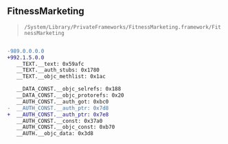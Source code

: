 ## FitnessMarketing

> `/System/Library/PrivateFrameworks/FitnessMarketing.framework/FitnessMarketing`

```diff

-989.0.0.0.0
+992.1.5.0.0
   __TEXT.__text: 0x59afc
   __TEXT.__auth_stubs: 0x1780
   __TEXT.__objc_methlist: 0x1ac

   __DATA_CONST.__objc_selrefs: 0x188
   __DATA_CONST.__objc_protorefs: 0x20
   __AUTH_CONST.__auth_got: 0xbc0
-  __AUTH_CONST.__auth_ptr: 0x7d8
+  __AUTH_CONST.__auth_ptr: 0x7e8
   __AUTH_CONST.__const: 0x37a0
   __AUTH_CONST.__objc_const: 0xb70
   __AUTH.__objc_data: 0x3d8

```
